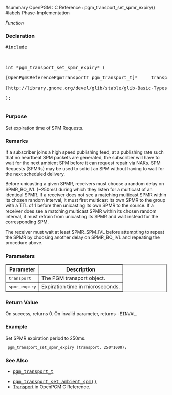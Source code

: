 ﻿#summary OpenPGM : C Reference : pgm\_transport\_set\_spmr\_expiry()
#labels Phase-Implementation

_Function_
### Declaration ###
<pre>
#include <pgm/pgm.h><br>
<br>
int *pgm_transport_set_spmr_expiry* (<br>
[OpenPgmCReferencePgmTransportT pgm_transport_t]*     transport,<br>
[http://library.gnome.org/devel/glib/stable/glib-Basic-Types.html#guint guint]                spmr_expiry<br>
);<br>
</pre>

### Purpose ###
Set expiration time of SPM Requests.

### Remarks ###
If a subscriber joins a high speed publishing feed, at a publishing rate such that no heartbeat SPM packets are generated, the subscriber will have to wait for the next ambient SPM before it can request repair via NAKs. SPM Requests (SPMRs) may be used to solicit an SPM without having to wait for the next scheduled delivery.

Before unicasting a given SPMR, receivers must choose a random delay on SPMR\_BO\_IVL (~250ms) during which they listen for a multicast of an identical SPMR.  If a receiver does not see a matching multicast SPMR within its chosen random interval, it must first multicast its own SPMR to the group with a TTL of 1 before then unicasting its own SPMR to the source.  If a receiver does see a matching multicast SPMR within its chosen random interval, it must refrain from unicasting its SPMR and wait instead for the corresponding SPM.

The receiver must wait at least SPMR\_SPM\_IVL before attempting to repeat the SPMR by choosing another delay on SPMR\_BO\_IVL and repeating the procedure above.

### Parameters ###
<table cellpadding='5' border='1' cellspacing='0'>
<tr>
<th>Parameter</th>
<th>Description</th>
</tr>
<tr>
<td><tt>transport</tt></td>
<td>The PGM transport object.</td>
</tr><tr>
<td><tt>spmr_expiry</tt></td>
<td>Expiration time in microseconds.</td>
</tr>
</table>


### Return Value ###
On success, returns 0.  On invalid parameter, returns <tt>-EINVAL</tt>.

### Example ###
Set SPMR expiration period to 250ms.

```
 pgm_transport_set_spmr_expiry (transport, 250*1000);
```

### See Also ###
  * <tt><a href='OpenPgmCReferencePgmTransportT.md'>pgm_transport_t</a></tt><br>
<ul><li><tt><a href='OpenPgmCReferencePgmTransportSetAmbientSpm.md'>pgm_transport_set_ambient_spm()</a></tt><br>
</li><li><a href='OpenPgmCReferenceTransport.md'>Transport</a> in OpenPGM C Reference.</li></ul>
